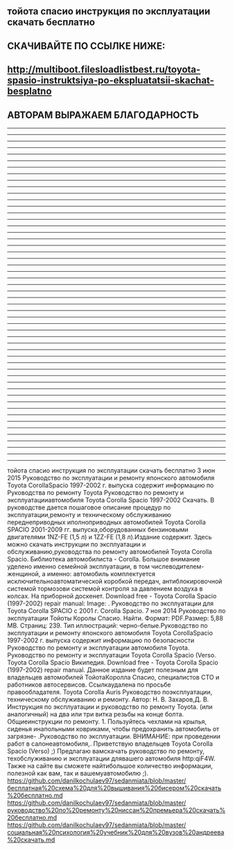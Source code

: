 тойота спасио инструкция по эксплуатации скачать бесплатно
--------------------------------------------------
СКАЧИВАЙТЕ ПО ССЫЛКЕ НИЖЕ:
--------------------------------------------------
http://multiboot.filesloadlistbest.ru/toyota-spasio-instruktsiya-po-ekspluatatsii-skachat-besplatno
--------------------------------------------------
АВТОРАМ ВЫРАЖАЕМ БЛАГОДАРНОСТЬ
--------------------------------------------------
--------------------------------------------------
--------------------------------------------------
--------------------------------------------------
--------------------------------------------------
--------------------------------------------------
--------------------------------------------------
--------------------------------------------------
--------------------------------------------------
--------------------------------------------------
--------------------------------------------------
--------------------------------------------------
--------------------------------------------------
--------------------------------------------------
--------------------------------------------------
--------------------------------------------------
--------------------------------------------------
--------------------------------------------------
--------------------------------------------------
--------------------------------------------------
--------------------------------------------------
--------------------------------------------------
--------------------------------------------------
--------------------------------------------------
--------------------------------------------------
--------------------------------------------------
--------------------------------------------------
--------------------------------------------------
--------------------------------------------------
--------------------------------------------------
--------------------------------------------------
--------------------------------------------------
--------------------------------------------------
--------------------------------------------------
--------------------------------------------------
--------------------------------------------------
--------------------------------------------------
--------------------------------------------------
--------------------------------------------------
--------------------------------------------------
--------------------------------------------------
--------------------------------------------------
--------------------------------------------------
--------------------------------------------------
--------------------------------------------------
--------------------------------------------------
--------------------------------------------------
--------------------------------------------------
--------------------------------------------------
--------------------------------------------------
--------------------------------------------------
--------------------------------------------------
--------------------------------------------------
тойота спасио инструкция по эксплуатации скачать бесплатно 3 июн 2015  Руководство по эксплуатации и ремонту японского автомобиля Toyota CorollaSpacio 1997-2002 г. выпуска содержит информацию по   Руководства по ремонту  Toyota  Руководство по ремонту и эксплуатацииавтомобиля Toyota Corolla Spacio 1997-2002 Скачать. В руководстве дается пошаговое описание процедур по эксплуатации,ремонту и техническому обслуживанию переднеприводных иполноприводных автомобилей Toyota Corolla SPACIO 2001-2009 гг. выпуска,оборудованных бензиновыми двигателями 1NZ-FE (1,5 л) и 1ZZ-FE (1,8 л).Издание содержит. Здесь можно скачать инструкции по эксплуатации и обслуживанию,руководства по ремонту автомобилей Toyota Corolla Spacio. Библиотека автомобилиста - Corolla. Большое внимание уделено именно семейной эксплуатации, в том числеводителем-женщиной, а именно: автомобиль комплектуется исключительноавтоматической коробкой передач, антиблокировочной системой тормозови системой контроля за давлением воздуха в колсах. На приборной доскенет. Download free - Toyota Corolla Spacio (1997-2002) repair manual: Image: . Руководство по эксплуатации для Toyota Corolla SPACIO с 2001 г. Corolla Spacio. 7 ноя 2014  Руководство по эксплуатации Тойоты Королы Спасио. Найти. Формат: PDF.Размер: 5,88 MB. Страниц: 239. Тип иллюстраций: черно-белые.Руководство по эксплуатации и ремонту японского автомобиля Toyota CorollaSpacio 1997-2002 г. выпуска содержит информацию по безопасности
Руководство по ремонту и эксплуатации автомобиля Toyota. Руководство по ремонту и эксплуатации Toyota Corolla Spacio (Verso. Toyota Corolla Spacio  Википедия. Download free - Toyota Corolla Spacio (1997-2002) repair manual. Данное издание будет полезным для владельцев автомобилей ТойотаКоролла Спасио, специалистов СТО и работников автосервисов. Ссылкаудалена по просьбе правообладателя. Toyota Corolla Auris Руководство поэксплуатации, техническому обслуживанию и ремонту. Автор: Н. В. Захаров,Д. В. Инструкция по эксплуатации и руководство по ремонту Toyota. (или аналогичный) на два или три витка резьбы на конце болта. Общиеинструкции по ремонту. 1. Пользуйтесь чехлами на крылья, сиденья инапольными ковриками, чтобы предохранить автомобиль от загрязне- .Руководство по эксплуатации. ВНИМАНИЕ: при проведении работ в салонеавтомобиля,. Приветствую владельцев Toyota Corolla Spacio (Verso) ;) Предлагаю вамскачать руководство по ремонту, техобслуживанию и эксплуатации длявашего автомобиля http:qiF4W. Также на сайте вы сможете найтибольшое количество информации, полезной как вам, так и вашемуавтомобилю ;).
https://github.com/danilkochulaev97/sedanmiata/blob/master/бесплатная%20схема%20для%20вышивания%20бисером%20скачать%20бесплатно.md
https://github.com/danilkochulaev97/sedanmiata/blob/master/руководство%20по%20ремонту%20ниссан%20премьера%20скачать%20бесплатно.md
https://github.com/danilkochulaev97/sedanmiata/blob/master/социальная%20психология%20учебник%20для%20вузов%20андреева%20скачать.md